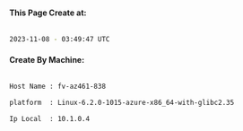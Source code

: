 
   
#### This Page Create at:

```bash

2023-11-08 - 03:49:47 UTC

```

#### Create By Machine:

```bash

Host Name : fv-az461-838

platform  : Linux-6.2.0-1015-azure-x86_64-with-glibc2.35

Ip Local  : 10.1.0.4

```

